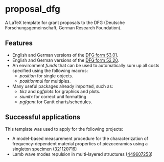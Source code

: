 proposal_dfg
============

A LaTeX template for grant proposals to the DFG (Deutsche Forschungsgemeinschaft, German Research Foundation).


Features
--------
 
* English and German versions of the [DFG form 53.01](http://www.dfg.de/formulare/53_01_elan/).
* English and German versions of the [DFG form 53.20](http://www.dfg.de/formulare/53_20_elan/).
* An environment *funds* that can be used to automatically sum up all costs specified using the following macros:
  * *position* for single objects.
  * *positionmul* for multiples.
* Many useful packages already imported, such as: 
  * *tikz* and *pgfplots* for graphics and plots. 
  * *siunitx* for correct unit formatting. 
  * *pgfgant* for Gantt charts/schedules.


Successful applications
-----------------------

This template was used to apply for the following projects:

* A model-based measurement procedure for the characterization of frequency-dependent material properties of piezoceramics using a singleton specimen ([321120716](https://gepris.dfg.de/gepris/projekt/321120716))
* Lamb wave modes repulsion in multi-layered structures ([449607253](https://gepris.dfg.de/gepris/projekt/449607253))
